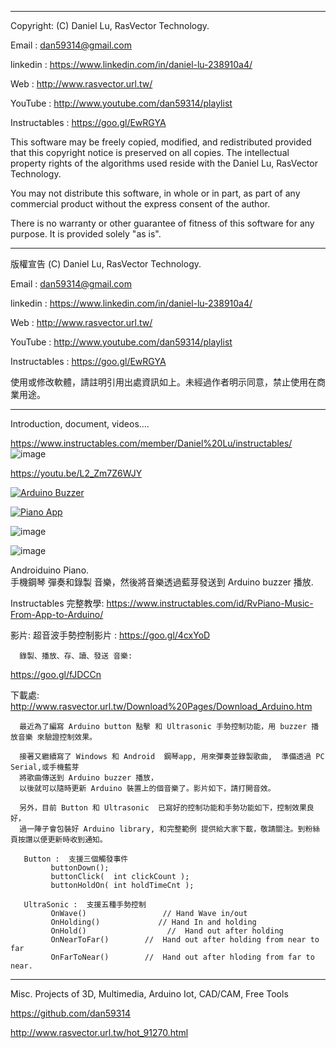  ---------------------------------------------------------------------------------

  Copyright: (C) Daniel Lu, RasVector Technology.

  Email : dan59314@gmail.com
  
  linkedin : https://www.linkedin.com/in/daniel-lu-238910a4/
  
  Web :     http://www.rasvector.url.tw/
  
  YouTube : http://www.youtube.com/dan59314/playlist
  
  Instructables : https://goo.gl/EwRGYA
  
  

  This software may be freely copied, modified, and redistributed
  provided that this copyright notice is preserved on all copies.
  The intellectual property rights of the algorithms used reside
  with the Daniel Lu, RasVector Technology.

  You may not distribute this software, in whole or in part, as
  part of any commercial product without the express consent of
  the author.

  There is no warranty or other guarantee of fitness of this
  software for any purpose. It is provided solely "as is".

  ---------------------------------------------------------------------------------
  版權宣告  (C) Daniel Lu, RasVector Technology.

  Email : dan59314@gmail.com
  
  linkedin : https://www.linkedin.com/in/daniel-lu-238910a4/
  
  Web :     http://www.rasvector.url.tw/
  
  YouTube : http://www.youtube.com/dan59314/playlist
  
  Instructables : https://goo.gl/EwRGYA
  
  

  使用或修改軟體，請註明引用出處資訊如上。未經過作者明示同意，禁止使用在商業用途。
  
  
  ---------------------------------------------------------------------------------
  
  
Introduction, document, videos....

https://www.instructables.com/member/Daniel%20Lu/instructables/
![image](https://github.com/dan59314/Pulse-Sensor-Arduino/blob/master/Instructables01.JPG)

https://youtu.be/L2_Zm7Z6WJY


[![Arduino Buzzer](https://cdn.instructables.com/FUX/H2FC/J6IF9IK8/FUXH2FCJ6IF9IK8.LARGE.jpg)](https://youtu.be/L2_Zm7Z6WJY?t=0s "Arduino Buzzer") 

[![Piano App](https://cdn.instructables.com/FF1/78Z2/J6IF9IKE/FF178Z2J6IF9IKE.MEDIUM.jpg)](https://youtu.be/gBFe9FlE-GY?t=0s "PIano App") 

![image](https://cdn.instructables.com/FUB/QABH/J6MGE8H8/FUBQABHJ6MGE8H8.LARGE.jpg)

![image](https://cdn.instructables.com/F6D/QY7U/J6IF9IK6/F6DQY7UJ6IF9IK6.SMALL.jpg)


Androiduino Piano.  
      手機鋼琴 彈奏和錄製 音樂，然後將音樂透過藍芽發送到 Arduino buzzer 播放.

Instructables 完整教學:  https://www.instructables.com/id/RvPiano-Music-From-App-to-Arduino/

影片:
      超音波手勢控制影片 : https://goo.gl/4cxYoD

      錄製、播放、存、讀、發送 音樂: 
   https://goo.gl/fJDCCn
      

下載處:
      http://www.rasvector.url.tw/Download%20Pages/Download_Arduino.htm

      最近為了編寫 Arduino button 點擊 和 Ultrasonic 手勢控制功能，用 buzzer 播放音樂 來驗證控制效果。

      接著又繼續寫了 Windows 和 Android  鋼琴app, 用來彈奏並錄製歌曲,  準備透過 PC Serial,或手機藍芽 
      將歌曲傳送到 Arduino buzzer 播放，
      以後就可以隨時更新 Arduino 裝置上的個音樂了。影片如下，請打開音效。

      另外，目前 Button 和 Ultrasonic  已寫好的控制功能和手勢功能如下，控制效果良好，
      過一陣子會包裝好 Arduino library, 和完整範例 提供給大家下載，敬請關注。到粉絲頁按讚以便更新時收到通知。

       Button :  支援三個觸發事件
             buttonDown();  
             buttonClick(  int clickCount );
             buttonHoldOn( int holdTimeCnt );

       UltraSonic :  支援五種手勢控制
             OnWave()                 // Hand Wave in/out
             OnHolding()             // Hand In and holding
             OnHold()                  //  Hand out after holding
             OnNearToFar()        //  Hand out after holding from near to far
             OnFarToNear()        //  Hand out after hloding from far to near.

------------------------------------------------------------------------------------------------

Misc. Projects of 3D, Multimedia, Arduino Iot, CAD/CAM, Free Tools

https://github.com/dan59314

http://www.rasvector.url.tw/hot_91270.html
